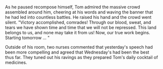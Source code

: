 As he paused recompose himself, Tom admired the massive crowd assembled around him, cheering at his words and waving the banner that he had led into countless battles. He raised his hand and the crowd went silent. "Victory accomplished, comrades! Through our blood, sweat, and tears we have shown time and time that we will not be repressed. This land belongs to us, and none may take it from us! Now, our true work begins. Starting tomorrow ... " 

Outside of his room, two nurses commented that yesterday's speech had been more compelling and agreed that Wednesday's had been the best thus far. They tuned out his ravings as they prepared Tom's daily cocktail of medicines. 